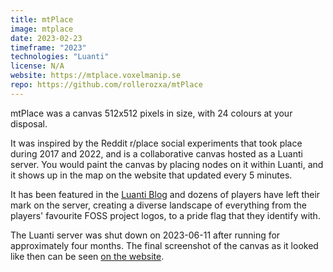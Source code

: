 ```yaml
---
title: mtPlace
image: mtplace
date: 2023-02-23
timeframe: "2023"
technologies: "Luanti"
license: N/A
website: https://mtplace.voxelmanip.se
repo: https://github.com/rollerozxa/mtPlace
---
```


mtPlace was a canvas 512x512 pixels in size, with 24 colours at your disposal.

<!--more-->

It was inspired by the Reddit r/place social experiments that took place during 2017 and 2022, and is a collaborative canvas hosted as a Luanti server. You would paint the canvas by placing nodes on it within Luanti, and it shows up in the map on the website that updated every 5 minutes.

It has been featured in the [Luanti Blog](https://blog.minetest.net/2023/03/12/February/#server-news) and dozens of players have left their mark on the server, creating a diverse landscape of everything from the players' favourite FOSS project logos, to a pride flag that they identify with.

The Luanti server was shut down on 2023-06-11 after running for approximately four months. The final screenshot of the canvas as it looked like then can be seen [on the website](https://mtplace.voxelmanip.se/).

